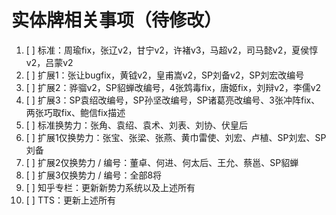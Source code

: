 # 实体牌相关事项（待修改）

1. [ ] 标准：周瑜fix，张辽v2，甘宁v2，许褚v3，马超v2，司马懿v2，夏侯惇v2，吕蒙v2
2. [ ] 扩展1：张让bugfix，黄钺v2，皇甫嵩v2，SP刘备v2，SP刘宏改编号
3. [ ] 扩展2：骅骝v2，SP貂蝉改编号，4张鸩毒fix，唐姬fix，刘辩v2，李儒v2
4. [ ] 扩展3：SP袁绍改编号，SP孙坚改编号，SP诸葛亮改编号、3张冲阵fix、两张巧取fix、鲍信fix描述
5. [ ] 标准换势力：张角、袁绍、袁术、刘表、刘协、伏皇后
6. [ ] 扩展1仅换势力：张宝、张梁、张燕、黄巾雷使、刘宏、卢植、SP刘宏、SP刘备
7. [ ] 扩展2仅换势力 / 编号：董卓、何进、何太后、王允、蔡邕、SP貂蝉
8. [ ] 扩展3仅换势力 / 编号：全部8将
9.  [ ] 知乎专栏：更新新势力系统以及上述所有
10. [ ] TTS：更新上述所有
